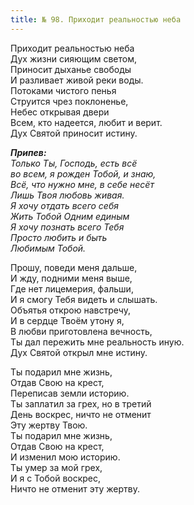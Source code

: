 ```yaml
---
title: № 98. Приходит реальностью неба
---
```


Приходит реальностью неба  
Дух жизни сияющим светом,  
Приносит дыханье свободы  
И разливает живой реки воды.  
Потоками чистого пенья  
Струится чрез поклоненье,  
Небес открывая двери  
Всем, кто надеется, любит и верит.  
Дух Святой приносит истину. 

*__Припев:__  
Только Ты, Господь, есть всё  
во всем, я рожден Тобой, и знаю,  
Всё, что нужно мне, в себе несёт  
Лишь Твоя любовь живая.  
Я хочу отдать всего себя  
Жить Тобой Одним единым  
Я хочу познать всего Тебя  
Просто любить и быть  
Любимым Тобой.* 

Прошу, поведи меня дальше,  
И жду, подними меня выше,  
Где нет лицемерия, фальши,  
И я смогу Тебя видеть и слышать.  
Объятья открою навстречу,  
И в сердце Твоём утону я,  
В любви приготовлена вечность,  
Ты дал пережить мне реальность иную.  
Дух Святой открыл мне истину.

Ты подарил мне жизнь,  
Отдав Свою на крест,  
Переписав земли историю.  
Ты заплатил за грех, но в третий  
День воскрес, ничто не отменит  
Эту жертву Твою.  
Ты подарил мне жизнь,  
Отдав Свою на крест,  
И изменил мою историю.  
Ты умер за мой грех,  
И я с Тобой воскрес,  
Ничто не отменит эту жертву.
